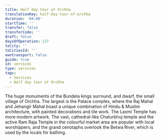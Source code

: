 ```yaml
---
title: Half day tour of Orchha
translationKey: half-day-tour-of-orchha
duration: '04:00'
startTime: ''
transfer: false
transferCode: ''
draft: false
daysOfOperation: 127
toCity: ''
toCitiesId: ''
owntransport: false
guide: true
id: services
type: services
tags:
  - Services
  - Half day tour of Orchha
---
```

The huge monuments of the Bundela kings surround, and dwarf, the small village of Orchha. The largest is the Palace complex, where the Raj Mahal and Jehangir Mahal boast a unique combination of Hindu & Muslim architecture, with painted decorations and tile work. The Laxmi Temple has more modern artwork. The vast, cathedral-like Chaturbhuj temple and the active Ram Raja Temple in the colourful market area are popular with local worshippers, and the grand cenotaphs  overlook the Betwa River, which is used by the locals for bathing.
